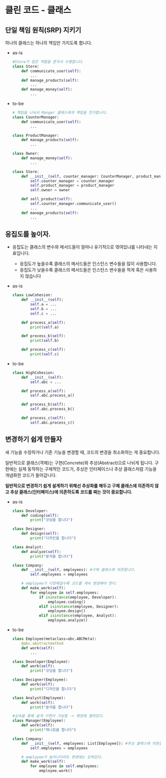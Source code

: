 # 클린 코드 - 클래스

## 단일 책임 원칙(SRP) 지키기
하나의 클래스는 하나의 책임만 가지도록 합니다.  

- as-is
  
  ```python
  #Store가 많은 역할을 혼자서 수행합니다.
  class Store:
      def communicate_user(self):
          ...
      def manage_products(self):
          ...
      def manage_money(self):
          ...
  ```

- to-be

  ```python
  # 책임을 나눠서 Manger 클래스에게 책임을 전가합니다.
  class CounterManager:
      def communicate_user(self):
          ...
  
  class ProductManager:
      def manage_products(self):
          ...
  
  class Owner:
      def manage_money(self):
          ...
  
  class Store:
      def __init__(self, counter_manager: CounterManager, product_manager: ProductManager, owner: Owner):
          self.counter_manager = counter_manager
          self.product_manager = product_manager
          self.owner = owner
  
      def sell_product(self):
          self.counter_manager.communicate_user()
          ...
      def manage_products(self):
          ...
  
  ```

## 응집도를 높이자.

- 응집도는 클래스의 변수와 메서드들이 얼마나 유기적으로 엮여있냐를 나타내는 지표입니다.
    - 응집도가 높을수록 클래스의 메서드들은 인스턴스 변수들을 많이 사용합니다.
    - 응집도가 낮을수록 클래스의 메서드들은 인스턴스 변수들을 적게 혹은 사용하지 않습니다
- as-is

  ```python
  class LowCohesion:
      def __init__(self):
          self.a = ...
          self.b = ...
          self.c = ...
  
      def process_a(self):
          print(self.a)
  
      def process_b(self):
          print(self.b)
  
      def process_c(self):
          print(self.c)
  ```

- to-be

  ```python
  class HighCohesion:
      def __init__(self):
          self.abc = ...
  
      def process_a(self):
          self.abc.process_a()
  
      def process_b(self):
          self.abc.process_b()
  
      def process_c(self):
          self.abc.process_c()
  ```

## 변경하기 쉽게 만들자

새 기능을 수정하거나 기존 기능을 변경할 때, 코드의 변경을 최소화하는 게 중요합니다. 

일반적으로 클래스(객체)는 구현(Concrete)와 추상(Abstract)으로 나뉘게 됩니다. 구현에는 실제 동작하는 구체적인 코드가, 추상은 인터페이스나 추상 클래스처럼 기능을 개념화한 코드가 들어갑니다.

**일반적으로 변경하기 쉽게 설계하기 위해선 추상화를 해두고 구체 클래스에 의존하지 않고 추상 클래스(인터페이스)에 의존하도록 코드를 짜는 것이 중요합니다.** 

- as-is

    ```python
    class Developer:
        def coding(self):
            print("코딩을 합니다")

    class Designer:
        def design(self):
            print("디자인을 합니다")

    class Analyst:
        def analyze(self):
            print("분석을 합니다")

    class Company:
        def __init__(self, employees): #구체 클래스에 의존합니다. 
            self.employees = employees

        # employee가 다양해질수록 코드를 계속 변경해야 한다.
        def make_work(self):
            for employee in self.employees:
                if isinstance(employee, Developer):
                    employee.coding()
                elif isinstance(employee, Designer):
                    employee.design()
                elif isinstance(employee, Analyst):
                    employee.analyze()
    ```

- to-be

    ```python
    class Employee(metaclass=abc.ABCMeta):
        @abc.abstractmethod
        def work(self):
            ...

    class Developer(Employee):
        def work(self):
            print("코딩을 합니다")

    class Designer(Employee):
        def work(self):
            print("디자인을 합니다")

    class Analyst(Employee):
        def work(self):
            print("분석을 합니다")

    #상속을 통해 쉽게 구현이 가능함 -> 확장에 열려있다.
    class Manager(Employee):
        def work(self):
    		print("매니징을 합니다")

    class Company:
        def __init__(self, employees: List[Employee]): #추상 클래스에 의존합니다.
            self.employees = employees

        # employee가 늘어나더라도 변경에는 닫혀있다.
        def make_work(self):
            for employee in self.employees:
                employee.work()
    ```